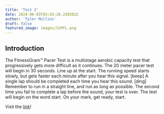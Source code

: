 ```yaml
---
title: 'Test 2'
date: 2024-06-03T03:43:20.238502Z
author: 'Tyler Mullins'
draft: false
featured_image: images/CUPFL.png
---
```

## Introduction

The FitnessGram™ Pacer Test is a multistage aerobic capacity test that progressively gets more difficult as it continues. The 20 meter pacer test will begin in 30 seconds. Line up at the start. The running speed starts slowly, but gets faster each minute after you hear this signal. [beep] A single lap should be completed each time you hear this sound. [ding] Remember to run in a straight line, and run as long as possible. The second time you fail to complete a lap before the sound, your test is over. The test will begin on the word start. On your mark, get ready, start.

Visit the [link](https://pages.cs.wisc.edu/~harron/)!
